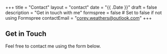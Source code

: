+++
title = "Contact"
layout = "contact"
date = "{{ .Date }}"
draft = false
description = "Get in touch with me"
formspree = false  # Set to false if not using Formspree
contactEmail = "corey.weathers@outlook.com"
+++

## Get in Touch

Feel free to contact me using the form below.
